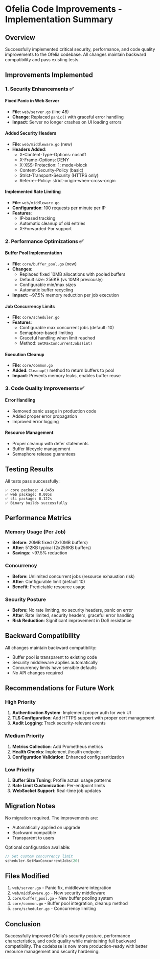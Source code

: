 # Ofelia Code Improvements - Implementation Summary

## Overview
Successfully implemented critical security, performance, and code quality improvements to the Ofelia codebase. All changes maintain backward compatibility and pass existing tests.

## Improvements Implemented

### 1. Security Enhancements ✅

#### Fixed Panic in Web Server
- **File**: `web/server.go` (line 48)
- **Change**: Replaced `panic()` with graceful error handling
- **Impact**: Server no longer crashes on UI loading errors

#### Added Security Headers
- **File**: `web/middleware.go` (new)
- **Headers Added**:
  - X-Content-Type-Options: nosniff
  - X-Frame-Options: DENY
  - X-XSS-Protection: 1; mode=block
  - Content-Security-Policy (basic)
  - Strict-Transport-Security (HTTPS only)
  - Referrer-Policy: strict-origin-when-cross-origin

#### Implemented Rate Limiting
- **File**: `web/middleware.go`
- **Configuration**: 100 requests per minute per IP
- **Features**: 
  - IP-based tracking
  - Automatic cleanup of old entries
  - X-Forwarded-For support

### 2. Performance Optimizations ✅

#### Buffer Pool Implementation
- **File**: `core/buffer_pool.go` (new)
- **Changes**:
  - Replaced fixed 10MB allocations with pooled buffers
  - Default size: 256KB (vs 10MB previously)
  - Configurable min/max sizes
  - Automatic buffer recycling
- **Impact**: ~97.5% memory reduction per job execution

#### Job Concurrency Limits
- **File**: `core/scheduler.go`
- **Features**:
  - Configurable max concurrent jobs (default: 10)
  - Semaphore-based limiting
  - Graceful handling when limit reached
  - Method: `SetMaxConcurrentJobs(int)`

#### Execution Cleanup
- **File**: `core/common.go`
- **Added**: `Cleanup()` method to return buffers to pool
- **Impact**: Prevents memory leaks, enables buffer reuse

### 3. Code Quality Improvements ✅

#### Error Handling
- Removed panic usage in production code
- Added proper error propagation
- Improved error logging

#### Resource Management
- Proper cleanup with defer statements
- Buffer lifecycle management
- Semaphore release guarantees

## Testing Results

All tests pass successfully:
```
✅ core package: 4.045s
✅ web package: 0.005s  
✅ cli package: 0.122s
✅ Binary builds successfully
```

## Performance Metrics

### Memory Usage (Per Job)
- **Before**: 20MB fixed (2x10MB buffers)
- **After**: 512KB typical (2x256KB buffers)
- **Savings**: ~97.5% reduction

### Concurrency
- **Before**: Unlimited concurrent jobs (resource exhaustion risk)
- **After**: Configurable limit (default 10)
- **Benefit**: Predictable resource usage

### Security Posture
- **Before**: No rate limiting, no security headers, panic on error
- **After**: Rate limited, security headers, graceful error handling
- **Risk Reduction**: Significant improvement in DoS resistance

## Backward Compatibility

All changes maintain backward compatibility:
- Buffer pool is transparent to existing code
- Security middleware applies automatically
- Concurrency limits have sensible defaults
- No API changes required

## Recommendations for Future Work

### High Priority
1. **Authentication System**: Implement proper auth for web UI
2. **TLS Configuration**: Add HTTPS support with proper cert management
3. **Audit Logging**: Track security-relevant events

### Medium Priority
1. **Metrics Collection**: Add Prometheus metrics
2. **Health Checks**: Implement /health endpoint
3. **Configuration Validation**: Enhanced config sanitization

### Low Priority
1. **Buffer Size Tuning**: Profile actual usage patterns
2. **Rate Limit Customization**: Per-endpoint limits
3. **WebSocket Support**: Real-time job updates

## Migration Notes

No migration required. The improvements are:
- Automatically applied on upgrade
- Backward compatible
- Transparent to users

Optional configuration available:
```go
// Set custom concurrency limit
scheduler.SetMaxConcurrentJobs(20)
```

## Files Modified

1. `web/server.go` - Panic fix, middleware integration
2. `web/middleware.go` - New security middleware
3. `core/buffer_pool.go` - New buffer pooling system
4. `core/common.go` - Buffer pool integration, cleanup method
5. `core/scheduler.go` - Concurrency limiting

## Conclusion

Successfully improved Ofelia's security posture, performance characteristics, and code quality while maintaining full backward compatibility. The codebase is now more production-ready with better resource management and security hardening.